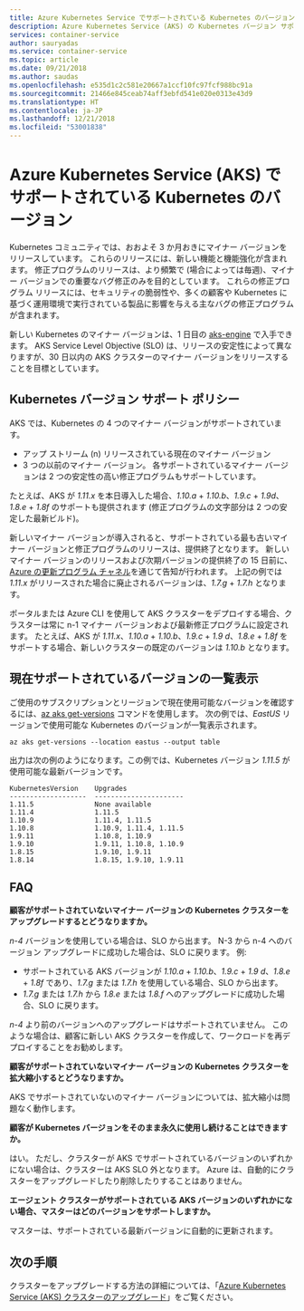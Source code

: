 ```yaml
---
title: Azure Kubernetes Service でサポートされている Kubernetes のバージョン
description: Azure Kubernetes Service (AKS) の Kubernetes バージョン サポート ポリシーとクラスターのライフサイクルを理解する
services: container-service
author: sauryadas
ms.service: container-service
ms.topic: article
ms.date: 09/21/2018
ms.author: saudas
ms.openlocfilehash: e535d1c2c581e20667a1ccf10fc97fcf988bc91a
ms.sourcegitcommit: 21466e845ceab74aff3ebfd541e020e0313e43d9
ms.translationtype: HT
ms.contentlocale: ja-JP
ms.lasthandoff: 12/21/2018
ms.locfileid: "53001838"
---
```

# <a name="supported-kubernetes-versions-in-azure-kubernetes-service-aks"></a>Azure Kubernetes Service (AKS) でサポートされている Kubernetes のバージョン

Kubernetes コミュニティでは、おおよそ 3 か月おきにマイナー バージョンをリリースしています。 これらのリリースには、新しい機能と機能強化が含まれます。 修正プログラムのリリースは、より頻繁で (場合によっては毎週)、マイナー バージョンでの重要なバグ修正のみを目的としています。 これらの修正プログラム リリースには、セキュリティの脆弱性や、多くの顧客や Kubernetes に基づく運用環境で実行されている製品に影響を与える主なバグの修正プログラムが含まれます。

新しい Kubernetes のマイナー バージョンは、1 日目の [aks-engine][aks-engine] で入手できます。 AKS Service Level Objective (SLO) は、リリースの安定性によって異なりますが、30 日以内の AKS クラスターのマイナー バージョンをリリースすることを目標としています。

## <a name="kubernetes-version-support-policy"></a>Kubernetes バージョン サポート ポリシー

AKS では、Kubernetes の 4 つのマイナー バージョンがサポートされています。

- アップ ストリーム (n) リリースされている現在のマイナー バージョン
- 3 つの以前のマイナー バージョン。 各サポートされているマイナー バージョンは 2 つの安定性の高い修正プログラムもサポートしています。

たとえば、AKS が *1.11.x* を本日導入した場合、*1.10.a* + *1.10.b*、*1.9.c*  + *1.9d*、*1.8.e* + *1.8f* のサポートも提供されます (修正プログラムの文字部分は 2 つの安定した最新ビルド)。

新しいマイナー バージョンが導入されると、サポートされている最も古いマイナー バージョンと修正プログラムのリリースは、提供終了となります。 新しいマイナー バージョンのリリースおよび次期バージョンの提供終了の 15 日前に、[Azure の更新プログラム チャネル][azure-update-channel]を通じて告知が行われます。 上記の例では*1.11.x* がリリースされた場合に廃止されるバージョンは、*1.7.g* + *1.7.h* となります。

ポータルまたは Azure CLI を使用して AKS クラスターをデプロイする場合、クラスターは常に n-1 マイナー バージョンおよび最新修正プログラムに設定されます。 たとえば、AKS が *1.11.x*、*1.10.a* + *1.10.b*、*1.9.c* + *1.9 d*、*1.8.e* + *1.8f* をサポートする場合、新しいクラスターの既定のバージョンは *1.10.b* となります。

## <a name="list-currently-supported-versions"></a>現在サポートされているバージョンの一覧表示

ご使用のサブスクリプションとリージョンで現在使用可能なバージョンを確認するには、[az aks get-versions][az-aks-get-versions] コマンドを使用します。 次の例では、*EastUS* リージョンで使用可能な Kubernetes のバージョンが一覧表示されます。

```azurecli-interactive
az aks get-versions --location eastus --output table
```

出力は次の例のようになります。この例では、Kubernetes バージョン *1.11.5* が使用可能な最新バージョンです。

```
KubernetesVersion    Upgrades
-------------------  ----------------------
1.11.5               None available
1.11.4               1.11.5
1.10.9               1.11.4, 1.11.5
1.10.8               1.10.9, 1.11.4, 1.11.5
1.9.11               1.10.8, 1.10.9
1.9.10               1.9.11, 1.10.8, 1.10.9
1.8.15               1.9.10, 1.9.11
1.8.14               1.8.15, 1.9.10, 1.9.11
```

## <a name="faq"></a>FAQ

**顧客がサポートされていないマイナー バージョンの Kubernetes クラスターをアップグレードするとどうなりますか。**

*n-4* バージョンを使用している場合は、SLO から出ます。 N-3 から n-4 へのバージョン アップグレードに成功した場合は、SLO に戻ります。 例: 

- サポートされている AKS バージョンが *1.10.a* + *1.10.b*、*1.9.c* + *1.9 d*、*1.8.e* + *1.8f* であり、*1.7.g* または *1.7.h* を使用している場合、SLO から出ます。
- *1.7.g* または *1.7.h* から *1.8.e* または *1.8.f* へのアップグレードに成功した場合、SLO に戻ります。

*n-4* より前のバージョンへのアップグレードはサポートされていません。 このような場合は、顧客に新しい AKS クラスターを作成して、ワークロードを再デプロイすることをお勧めします。

**顧客がサポートされていないマイナー バージョンの Kubernetes クラスターを拡大縮小するとどうなりますか。**

AKS でサポートされていないのマイナー バージョンについては、拡大縮小は問題なく動作します。

**顧客が Kubernetes バージョンをそのまま永久に使用し続けることはできますか。**

はい。 ただし、クラスターが AKS でサポートされているバージョンのいずれかにない場合は、クラスターは AKS SLO 外となります。 Azure は、自動的にクラスターをアップグレードしたり削除したりすることはありません。

**エージェント クラスターがサポートされている AKS バージョンのいずれかにない場合、マスターはどのバージョンをサポートしますか。**

マスターは、サポートされている最新バージョンに自動的に更新されます。

## <a name="next-steps"></a>次の手順

クラスターをアップグレードする方法の詳細については、「[Azure Kubernetes Service (AKS) クラスターのアップグレード][aks-upgrade]」をご覧ください。

<!-- LINKS - External -->
[aks-engine]: https://github.com/Azure/aks-engine
[azure-update-channel]: https://azure.microsoft.com/updates/?product=kubernetes-service

<!-- LINKS - Internal -->
[aks-upgrade]: upgrade-cluster.md
[az-aks-get-versions]: /cli/azure/aks#az-aks-get-versions
